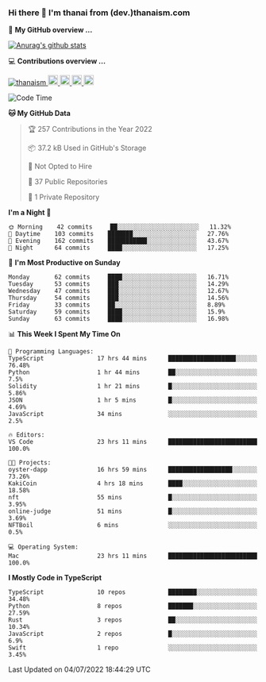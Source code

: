 ### Hi there 👋 I'm thanai from (dev.)thanaism.com

<!-- バッジ関連 -->
<!--
メイン：https://shields.io/category/social
GitHub view：https://github.com/antonkomarev/github-profile-views-counter
Qiita contributions：https://qiita.com/mikkame/items/f2c60d9caf8a8e38ec50
 -->

🍎 **My GitHub overview ...**

<!-- GitHubトロフィー -->
<!--
https://github.com/ryo-ma/github-profile-trophy
 -->

<!-- [![trophy](https://github-profile-trophy.vercel.app/?username=thanaism)](https://github.com/thanaism/thanaism) -->

<!-- GitHubステータス -->
<!--
https://github.com/anuraghazra/github-readme-stats
 -->

[![Anurag's github stats](https://github-readme-stats.vercel.app/api?username=thanaism&count_private=true&show_icons=true)](https://github.com/thanaism/thanaism)

<!-- [![ReadMe Card](https://github-readme-stats.vercel.app/api/pin/?username=thanaism&repo=thanaism)](https://github.com/thanaism/thanaism) -->

<!-- Skill icons -->
<!--
https://rahuldkjain.github.io/gh-profile-readme-generator/
 -->

💻 **Contributions overview ...**

<p align="left">

  <a href="https://github.com/thanaism/thanaism/">
    <img src="https://komarev.com/ghpvc/?username=thanaism" alt="thanaism" />
  </a>
  <a href="http://twitter.com/okinawa__noodle">
    <img height="20" src="https://img.shields.io/twitter/follow/okinawa__noodle?label=Twitter&logo=twitter&style=flat" />
  </a>
  <a href="https://github.com/thanaism">
    <img height="20" src="https://img.shields.io/github/followers/thanaism?label=follow&logo=github&style=flat" />
  </a>
  <!-- <a href="https://www.reddit.com/user/thanaism">
    <img height="20" src="https://img.shields.io/reddit/user-karma/combined/thanaism?label=Reddit&logo=reddit&style=flat" />
  </a>
  <a href="https://stackoverflow.com/users/5720201/thanaism">
    <img height="20" src="https://img.shields.io/stackexchange/stackoverflow/r/5720201?label=StackOverflow&logo=stack-overflow&style=flat" /> -->
  </a>
  <a href="http://qiita.com/thanai">
    <img height="20" src="https://qiita-badge.apiapi.app/s/thanai/posts.svg" />
  </a>
  <//qiita.com/thanai">
    <img height="20" src="https://qiita-badge.apiapi.app/s/thanai/contributions.svg" />
  </a>
</p>

<!--START_SECTION:waka-->
![Code Time](http://img.shields.io/badge/Code%20Time-0%20secs-blue)

**🐱 My GitHub Data** 

> 🏆 257 Contributions in the Year 2022
 > 
> 📦 37.2 kB Used in GitHub's Storage 
 > 
> 🚫 Not Opted to Hire
 > 
> 📜 37 Public Repositories 
 > 
> 🔑 1 Private Repository 
 > 
**I'm a Night 🦉** 

```text
🌞 Morning    42 commits     ██░░░░░░░░░░░░░░░░░░░░░░░   11.32% 
🌆 Daytime    103 commits    ███████░░░░░░░░░░░░░░░░░░   27.76% 
🌃 Evening    162 commits    ███████████░░░░░░░░░░░░░░   43.67% 
🌙 Night      64 commits     ████░░░░░░░░░░░░░░░░░░░░░   17.25%

```
📅 **I'm Most Productive on Sunday** 

```text
Monday       62 commits     ████░░░░░░░░░░░░░░░░░░░░░   16.71% 
Tuesday      53 commits     ███░░░░░░░░░░░░░░░░░░░░░░   14.29% 
Wednesday    47 commits     ███░░░░░░░░░░░░░░░░░░░░░░   12.67% 
Thursday     54 commits     ███░░░░░░░░░░░░░░░░░░░░░░   14.56% 
Friday       33 commits     ██░░░░░░░░░░░░░░░░░░░░░░░   8.89% 
Saturday     59 commits     ████░░░░░░░░░░░░░░░░░░░░░   15.9% 
Sunday       63 commits     ████░░░░░░░░░░░░░░░░░░░░░   16.98%

```


📊 **This Week I Spent My Time On** 

```text
💬 Programming Languages: 
TypeScript               17 hrs 44 mins      ███████████████████░░░░░░   76.48% 
Python                   1 hr 44 mins        ██░░░░░░░░░░░░░░░░░░░░░░░   7.5% 
Solidity                 1 hr 21 mins        █░░░░░░░░░░░░░░░░░░░░░░░░   5.86% 
JSON                     1 hr 5 mins         █░░░░░░░░░░░░░░░░░░░░░░░░   4.69% 
JavaScript               34 mins             ░░░░░░░░░░░░░░░░░░░░░░░░░   2.5%

🔥 Editors: 
VS Code                  23 hrs 11 mins      █████████████████████████   100.0%

🐱‍💻 Projects: 
oyster-dapp              16 hrs 59 mins      ██████████████████░░░░░░░   73.26% 
KakiCoin                 4 hrs 18 mins       ████░░░░░░░░░░░░░░░░░░░░░   18.58% 
nft                      55 mins             █░░░░░░░░░░░░░░░░░░░░░░░░   3.95% 
online-judge             51 mins             █░░░░░░░░░░░░░░░░░░░░░░░░   3.69% 
NFTBoil                  6 mins              ░░░░░░░░░░░░░░░░░░░░░░░░░   0.5%

💻 Operating System: 
Mac                      23 hrs 11 mins      █████████████████████████   100.0%

```

**I Mostly Code in TypeScript** 

```text
TypeScript               10 repos            ████████░░░░░░░░░░░░░░░░░   34.48% 
Python                   8 repos             ███████░░░░░░░░░░░░░░░░░░   27.59% 
Rust                     3 repos             ██░░░░░░░░░░░░░░░░░░░░░░░   10.34% 
JavaScript               2 repos             █░░░░░░░░░░░░░░░░░░░░░░░░   6.9% 
Swift                    1 repo              ░░░░░░░░░░░░░░░░░░░░░░░░░   3.45%

```



 Last Updated on 04/07/2022 18:44:29 UTC
<!--END_SECTION:waka-->
